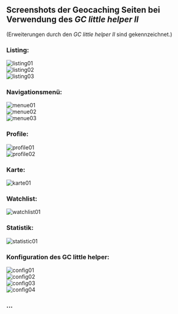 ## Screenshots der Geocaching Seiten bei Verwendung des *GC little helper II*

(Erweiterungen durch den *GC little helper II* sind gekennzeichnet.)

### Listing:
<img src="../images/screenshot_listing01.jpg" title="Listing Kopf" alt="listing01"><br>
<img src="../images/screenshot_listing02.jpg" title="Listing VIP Listen" alt="listing02"><br>
<img src="../images/screenshot_listing03.jpg" title="Listing Logs" alt="listing03"><br>

### Navigationsmenü:
<img src="../images/screenshot_menue01.jpg" title="Navigationsmenü verschiedene Varianten" alt="menue01"><br>
<img src="../images/screenshot_menue02.jpg" title="Navigationsmenü verschiedene Varianten" alt="menue02"><br>
<img src="../images/screenshot_menue03.jpg" title="Navigationsmenü verschiedene Varianten" alt="menue03"><br>

### Profile:
<img src="../images/screenshot_profile01.jpg" title="Profile" alt="profile01"><br>
<img src="../images/screenshot_profile02.jpg" title="Profile" alt="profile02"><br>

### Karte:
<img src="../images/screenshot_karte01.jpg" title="Karte" alt="karte01"><br>

### Watchlist:
<img src="../images/screenshot_watchlist01.jpg" title="Watchlist" alt="watchlist01"><br>

### Statistik:
<img src="../images/screenshot_statistic01.jpg" title="Statistik Matrix" alt="statistic01"><br>

### Konfiguration des GC little helper:
<img src="../images/screenshot_config01.jpg" title="Konfiguration Globale Parameter" alt="config01"><br>
<img src="../images/screenshot_config02.jpg" title="Konfiguration Homezone Karte" alt="config02"><br>
<img src="../images/screenshot_config03.jpg" title="Konfiguration Linklist" alt="config03"><br>
<img src="../images/screenshot_config04.jpg" title="Konfiguration Listing" alt="config04"><br>

### ...
